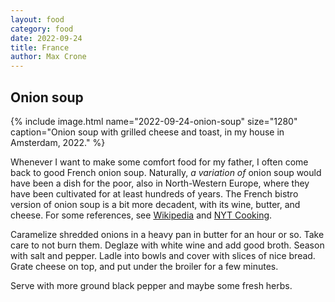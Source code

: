 ```yaml
---
layout: food
category: food
date: 2022-09-24
title: France
author: Max Crone
---
```


## Onion soup

{% include image.html name="2022-09-24-onion-soup" size="1280" caption="Onion soup with grilled cheese and toast, in my house in Amsterdam, 2022." %}

Whenever I want to make some comfort food for my father, I often come back to good French onion soup.
Naturally, *a variation of* onion soup would have been a dish for the poor, also in North-Western Europe, where they have been cultivated for at least hundreds of years.
The French bistro version of onion soup is a bit more decadent, with its wine, butter, and cheese.
For some references, see [Wikipedia](https://en.wikipedia.org/wiki/Onion_soup) and [NYT Cooking](https://cooking.nytimes.com/recipes/1017256-french-onion-soup).

Caramelize shredded onions in a heavy pan in butter for an hour or so.
Take care to not burn them.
Deglaze with white wine and add good broth.
Season with salt and pepper.
Ladle into bowls and cover with slices of nice bread.
Grate cheese on top, and put under the broiler for a few minutes.

Serve with more ground black pepper and maybe some fresh herbs.
